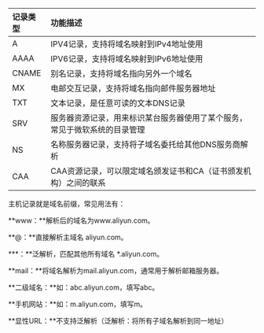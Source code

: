 | 记录类型 | 功能描述                                                     |
| :------- | :----------------------------------------------------------- |
| A        | IPV4记录，支持将域名映射到IPv4地址使用                       |
| AAAA     | IPV6记录，支持将域名映射到IPv6地址使用                       |
| CNAME    | 别名记录，支持将域名指向另外一个域名                         |
| MX       | 电邮交互记录，支持将域名指向邮件服务器地址                   |
| TXT      | 文本记录，是任意可读的文本DNS记录                            |
| SRV      | 服务器资源记录，用来标识某台服务器使用了某个服务，常见于微软系统的目录管理 |
| NS       | 名称服务器记录，支持将子域名委托给其他DNS服务商解析          |
| CAA      | CAA资源记录，可以限定域名颁发证书和CA（证书颁发机构）之间的联系 |





主机记录就是域名前缀，常见用法有：

**www：**解析后的域名为www.aliyun.com。

**@：**直接解析主域名 aliyun.com。

***：**泛解析，匹配其他所有域名 *.aliyun.com。

**mail：**将域名解析为mail.aliyun.com，通常用于解析邮箱服务器。

**二级域名：**如：abc.aliyun.com，填写abc。

**手机网站：**如：m.aliyun.com，填写m。

**显性URL：**不支持泛解析（泛解析：将所有子域名解析到同一地址）